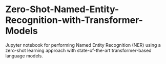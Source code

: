 # Zero-Shot-Named-Entity-Recognition-with-Transformer-Models
Jupyter notebook for performing Named Entity Recognition (NER) using a zero-shot learning approach with state-of-the-art transformer-based language models.
